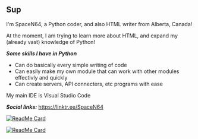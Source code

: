 ## Sup

I'm SpaceN64, a Python coder, and also HTML writer from Alberta, Canada!

At the moment, I am trying to learn more about HTML, and expand my (already vast) knowledge of Python!

***Some skills I have in Python***
- Can do basically every simple writing of code
- Can easily make my own module that can work with other modules effectivly and quickly
- Can create servers, API connecters, etc programs with ease  

My main IDE is Visual Studio Code

***Social links:*** https://linktr.ee/SpaceN64

[![ReadMe Card](https://github-readme-stats.vercel.app/api?username=SpaceN64&show_icons=true&theme=vue-dark&include_all_commits=true&count_private=true)]()

[![ReadMe Card](https://github-readme-stats.vercel.app/api/top-langs?username=SpaceN64&show_icons=true&theme=vue-dark&include_all_commits=true&count_private=true)]()

